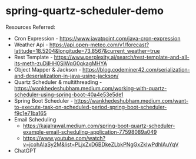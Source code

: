 # spring-quartz-scheduler-demo
Resources Referred:
- Cron Expression - https://www.javatpoint.com/java-cron-expression
- Weather Api - https://api.open-meteo.com/v1/forecast?latitude=18.5204&longitude=73.8567&current_weather=true
- Rest Template - https://www.perplexity.ai/search/rest-template-and-all-its-meth-zuDjIHH0SIWqG0qkagMHYA
- Object Mapper & Jackson - https://blog.codeminer42.com/serialization-and-deserialization-in-java-using-jackson/
- Quartz Scheduler & multithreading - https://wankhedeshubham.medium.com/working-with-quartz-scheduler-using-spring-boot-40a4e53e5de1
- Spring Boot Scheduler - https://wankhedeshubham.medium.com/want-to-execute-task-on-scheduled-period-spring-boot-scheduler-f9c1e71ba165
- Email Scheduling
  - https://kajalrawal.medium.com/spring-boot-quartz-scheduler-example-email-scheduling-application-77598089a049
  - https://www.youtube.com/watch?v=jcohAIaSy2M&list=PLjxZxD6BDkeZLbkPNgGxZklwPdhIAuYqV
- ChatGPT
